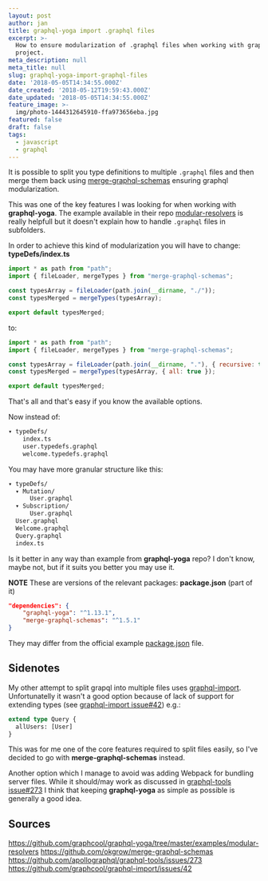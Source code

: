 ```yaml
---
layout: post
author: jan
title: graphql-yoga import .graphql files
excerpt: >-
  How to ensure modularization of .graphql files when working with graphql-yoga
  project.
meta_description: null
meta_title: null
slug: graphql-yoga-import-graphql-files
date: '2018-05-05T14:34:55.000Z'
date_created: '2018-05-12T19:59:43.000Z'
date_updated: '2018-05-05T14:34:55.000Z'
feature_image: >-
  img/photo-1444312645910-ffa973656eba.jpg
featured: false
draft: false
tags:
  - javascript
  - graphql
---
```

It is possible to split you type definitions to multiple `.graphql` files and then merge them back using [merge-graphql-schemas](https://github.com/okgrow/merge-graphql-schemas) ensuring graphql modularization.

This was one of the key features I was looking for when working with **graphql-yoga**. The example available in their repo [modular-resolvers](https://github.com/graphcool/graphql-yoga/tree/master/examples/modular-resolvers) is really helpfull but it doesn't explain how to handle `.graphql` files in subfolders.

In order to achieve this kind of modularization you will have to change:
**typeDefs/index.ts**
```javascript
import * as path from "path";
import { fileLoader, mergeTypes } from "merge-graphql-schemas";

const typesArray = fileLoader(path.join(__dirname, "./"));
const typesMerged = mergeTypes(typesArray);

export default typesMerged;
```
to:
```javascript
import * as path from "path";
import { fileLoader, mergeTypes } from "merge-graphql-schemas";

const typesArray = fileLoader(path.join(__dirname, "."), { recursive: true });
const typesMerged = mergeTypes(typesArray, { all: true });

export default typesMerged;
```

That's all and that's easy if you know the available options.

Now instead of:
```bash
▾ typeDefs/
    index.ts
    user.typedefs.graphql
    welcome.typedefs.graphql
```
You may have more granular structure like this:
```bash
▾ typeDefs/
  ▾ Mutation/
      User.graphql
  ▾ Subscription/
      User.graphql
  User.graphql
  Welcome.graphql
  Query.graphql
  index.ts
```
Is it better in any way than example from **graphql-yoga** repo? I don't know, maybe not, but if it suits you better you may use it.

**NOTE**
These are versions of the relevant packages:
**package.json** (part of it)
```json
"dependencies": {
    "graphql-yoga": "^1.13.1",
    "merge-graphql-schemas": "^1.5.1"
}
```
They may differ from the official example [package.json](https://github.com/graphcool/graphql-yoga/blob/master/examples/modular-resolvers/package.json) file.

## Sidenotes
My other attempt to split grapql into multiple files uses [graphql-import](https://github.com/graphcool/graphql-import). Unfortunatelly it wasn't a good option because of lack of support for extending types (see [graphql-import issue#42](https://github.com/graphcool/graphql-import/issues/42)) e.g.:
```graphql
extend type Query {
  allUsers: [User]
}
```
This was for me one of the core features required to split files easily, so I've decided to go with **merge-graphql-schemas** instead.

Another option which I manage to avoid was adding Webpack for bundling server files. While it should/may work as discussed in [graphql-tools issue#273](https://github.com/apollographql/graphql-tools/issues/273) I think that keeping **graphql-yoga** as simple as possible is generally a good idea.

## Sources
https://github.com/graphcool/graphql-yoga/tree/master/examples/modular-resolvers
https://github.com/okgrow/merge-graphql-schemas
https://github.com/apollographql/graphql-tools/issues/273
https://github.com/graphcool/graphql-import/issues/42
